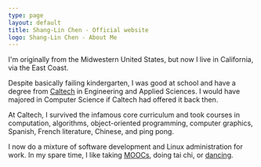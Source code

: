 ```yaml
---
type: page
layout: default
title: Shang-Lin Chen - Official website
logo: Shang-Lin Chen - About Me
---
```


I'm originally from the Midwestern United States, but now I live in California, via the East Coast. 

Despite basically failing kindergarten, I was good at school and have a degree from [Caltech](http://caltech.edu) in Engineering and Applied Sciences. I would have majored in Computer Science if Caltech had offered it back then. 

At Caltech, I survived the infamous core curriculum and took courses in computation, algorithms, object-oriented programming, computer graphics, Spanish, French literature, Chinese, and ping pong. 

I now do a mixture of software development and Linux administration for work. In my spare time, I like taking [MOOCs](https://en.wikipedia.org/wiki/Massive_open_online_course), doing tai chi, or [dancing]({{site.baseurl}}/dance/).
